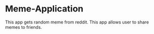# Meme-Application



This app gets random meme from reddit. This app allows user to share memes to friends.
